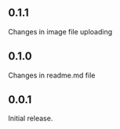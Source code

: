 ## 0.1.1
Changes in image file uploading
## 0.1.0
Changes in readme.md file
## 0.0.1
Initial release.